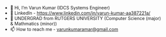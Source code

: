 - 👋 Hi, I’m Varun Kumar (IDCS Systems Engineer)
- 👀 LinkedIn - https://www.linkedin.com/in/varun-kumar-aa387221a/
- 🌱 UNDERGRAD from RUTGERS UNIVERSITY (Computer Science (major) & Mathmatics (minor))
- 📫 How to reach me - varunkumaramar@gmail.com

